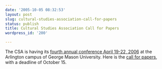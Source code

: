 ```yaml
---
date: '2005-10-05 08:32:53'
layout: post
slug: cultural-studies-association-call-for-papers
status: publish
title: Cultural Studies Association Call for Papers
wordpress_id: '200'

---
```


The CSA is having its [fourth annual conference April 19-22, 2006](http://www.csaus.pitt.edu/conf/index.php?cf=3) at the Arlington campus of George Mason University. Here is the [call for papers](http://www.csaus.pitt.edu/conf/callforpapers.php?cf=3), with a deadline of October 15.
